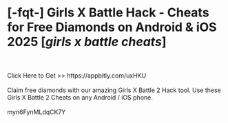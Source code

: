 # [-fqt-] Girls X Battle Hack - Cheats for Free Diamonds on Android & iOS 2025 [*girls x battle cheats*]
<br>
<br>Click Here to Get >> https://appbitly.com/uxHKU

<br>
<br>Claim free diamonds with our amazing Girls X Battle 2 Hack tool. Use these Girls X Battle 2 Cheats on any Android / iOS phone.
<br>
<br>myn6FynMLdqCK7Y

